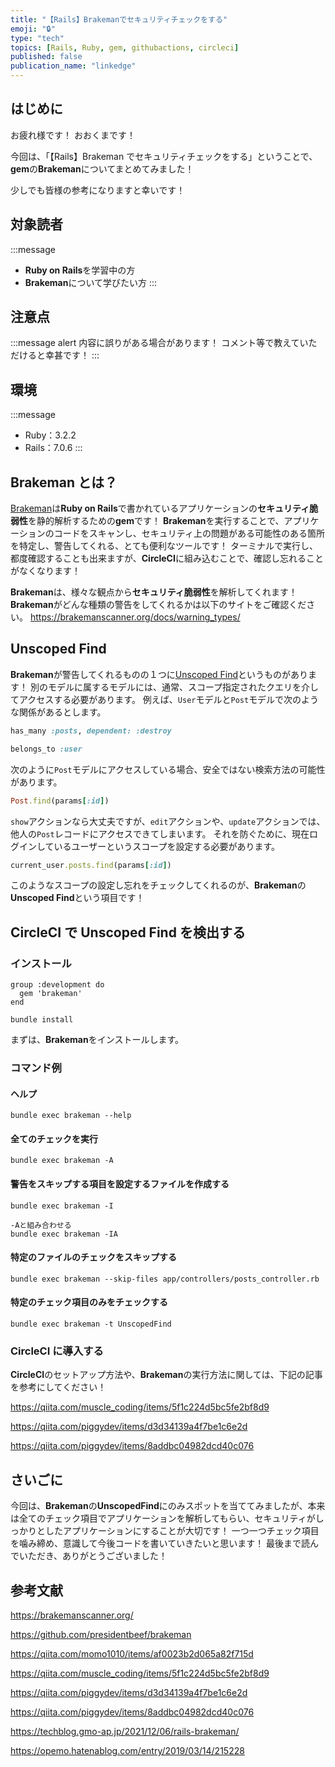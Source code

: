 ```yaml
---
title: "【Rails】Brakemanでセキュリティチェックをする"
emoji: "🔒"
type: "tech"
topics: [Rails, Ruby, gem, githubactions, circleci]
published: false
publication_name: "linkedge"
---
```


## はじめに

お疲れ様です！
おおくまです！

今回は、「【Rails】Brakeman でセキュリティチェックをする」ということで、**gem**の**Brakeman**についてまとめてみました！

少しでも皆様の参考になりますと幸いです！

## 対象読者

:::message

- **Ruby on Rails**を学習中の方
- **Brakeman**について学びたい方
  :::

## 注意点

:::message alert
内容に誤りがある場合があります！
コメント等で教えていただけると幸甚です！
:::

## 環境

:::message

- Ruby：3.2.2
- Rails：7.0.6
  :::

## Brakeman とは？

[Brakeman](https://brakemanscanner.org/)は**Ruby on Rails**で書かれているアプリケーションの**セキュリティ脆弱性**を静的解析するための**gem**です！
**Brakeman**を実行することで、アプリケーションのコードをスキャンし、セキュリティ上の問題がある可能性のある箇所を特定し、警告してくれる、とても便利なツールです！
ターミナルで実行し、都度確認することも出来ますが、**CircleCI**に組み込むことで、確認し忘れることがなくなります！

**Brakeman**は、様々な観点から**セキュリティ脆弱性**を解析してくれます！
**Brakeman**がどんな種類の警告をしてくれるかは以下のサイトをご確認ください。
https://brakemanscanner.org/docs/warning_types/

## Unscoped Find

**Brakeman**が警告してくれるものの１つに[Unscoped Find](https://brakemanscanner.org/docs/warning_types/unscoped_find/)というものがあります！
別のモデルに属するモデルには、通常、スコープ指定されたクエリを介してアクセスする必要があります。
例えば、`User`モデルと`Post`モデルで次のような関係があるとします。

```ruby
has_many :posts, dependent: :destroy

belongs_to :user
```

次のように`Post`モデルにアクセスしている場合、安全ではない検索方法の可能性があります。

```ruby
Post.find(params[:id])
```

`show`アクションなら大丈夫ですが、`edit`アクションや、`update`アクションでは、他人の`Post`レコードにアクセスできてしまいます。
それを防ぐために、現在ログインしているユーザーというスコープを設定する必要があります。

```ruby
current_user.posts.find(params[:id])
```

このようなスコープの設定し忘れをチェックしてくれるのが、**Brakeman**の**Unscoped Find**という項目です！

## CircleCI で Unscoped Find を検出する

### インストール

```ruby:Gemfile
group :development do
  gem 'brakeman'
end
```

```ruby:ターミナル
bundle install
```

まずは、**Brakeman**をインストールします。

### コマンド例

#### ヘルプ

```ruby:ターミナル
bundle exec brakeman --help
```

#### 全てのチェックを実行

```ruby:ターミナル
bundle exec brakeman -A
```

#### 警告をスキップする項目を設定するファイルを作成する

```ruby:ターミナル
bundle exec brakeman -I

-Aと組み合わせる
bundle exec brakeman -IA
```

#### 特定のファイルのチェックをスキップする

```ruby:ターミナル
bundle exec brakeman --skip-files app/controllers/posts_controller.rb
```

#### 特定のチェック項目のみをチェックする

```ruby:ターミナル
bundle exec brakeman -t UnscopedFind
```

### CircleCI に導入する

**CircleCI**のセットアップ方法や、**Brakeman**の実行方法に関しては、下記の記事を参考にしてください！

https://qiita.com/muscle_coding/items/5f1c224d5bc5fe2bf8d9

https://qiita.com/piggydev/items/d3d34139a4f7be1c6e2d

https://qiita.com/piggydev/items/8addbc04982dcd40c076

## さいごに

今回は、**Brakeman**の**UnscopedFind**にのみスポットを当ててみましたが、本来は全てのチェック項目でアプリケーションを解析してもらい、セキュリティがしっかりとしたアプリケーションにすることが大切です！
一つ一つチェック項目を噛み締め、意識して今後コードを書いていきたいと思います！
最後まで読んでいただき、ありがとうございました！

## 参考文献

https://brakemanscanner.org/

https://github.com/presidentbeef/brakeman

https://qiita.com/momo1010/items/af0023b2d065a82f715d

https://qiita.com/muscle_coding/items/5f1c224d5bc5fe2bf8d9

https://qiita.com/piggydev/items/d3d34139a4f7be1c6e2d

https://qiita.com/piggydev/items/8addbc04982dcd40c076

https://techblog.gmo-ap.jp/2021/12/06/rails-brakeman/

https://opemo.hatenablog.com/entry/2019/03/14/215228
